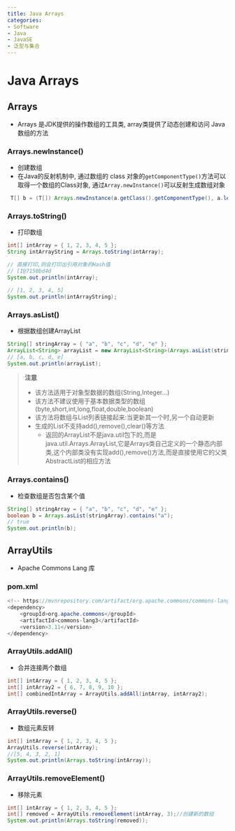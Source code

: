 ```yaml
---
title: Java Arrays
categories:
- Software
- Java
- JavaSE
- 泛型与集合
---
```

# Java Arrays

## Arrays

- Arrays 是JDK提供的操作数组的工具类, array类提供了动态创建和访问 Java 数组的方法

### Arrays.newInstance()

- 创建数组
- 在Java的反射机制中, 通过数组的 class 对象的`getComponentType()`方法可以取得一个数组的Class对象,  通过`Array.newInstance()`可以反射生成数组对象

```java
 T[] b = (T[]) Arrays.newInstance(a.getClass().getComponentType(), a.length);
```

### Arrays.toString()

- 打印数组

```java
int[] intArray = { 1, 2, 3, 4, 5 };
String intArrayString = Arrays.toString(intArray);

// 直接打印,则会打印出引用对象的Hash值
// [I@7150bd4d
System.out.println(intArray);

// [1, 2, 3, 4, 5]
System.out.println(intArrayString);
```

### Arrays.asList()

- 根据数组创建ArrayList

```java
String[] stringArray = { "a", "b", "c", "d", "e" };
ArrayList<String> arrayList = new ArrayList<String>(Arrays.asList(stringArray));
// [a, b, c, d, e]
System.out.println(arrayList);
```

> **注意**
>
> - 该方法适用于对象型数据的数组(String,Integer...)
> - 该方法不建议使用于基本数据类型的数组(byte,short,int,long,float,double,boolean)
> - 该方法将数组与List列表链接起来:当更新其一个时,另一个自动更新
> - 生成的List不支持add(),remove(),clear()等方法
>   - 返回的ArrayList不是java.util包下的,而是java.util.Arrays.ArrayList,它是Arrays类自己定义的一个静态内部类,这个内部类没有实现add(),remove()方法,而是直接使用它的父类AbstractList的相应方法
>

### Arrays.contains()

- 检查数组是否包含某个值

```java
String[] stringArray = { "a", "b", "c", "d", "e" };
boolean b = Arrays.asList(stringArray).contains("a");
// true
System.out.println(b);
```

## ArrayUtils

- Apache Commons Lang 库

### pom.xml

```java
<!-- https://mvnrepository.com/artifact/org.apache.commons/commons-lang3 -->
<dependency>
    <groupId>org.apache.commons</groupId>
    <artifactId>commons-lang3</artifactId>
    <version>3.11</version>
</dependency>
```

### ArrayUtils.addAll()

- 合并连接两个数组

```java
int[] intArray = { 1, 2, 3, 4, 5 };
int[] intArray2 = { 6, 7, 8, 9, 10 };
int[] combinedIntArray = ArrayUtils.addAll(intArray, intArray2);
```

### ArrayUtils.reverse()

- 数组元素反转

```java
int[] intArray = { 1, 2, 3, 4, 5 };
ArrayUtils.reverse(intArray);
//[5, 4, 3, 2, 1]
System.out.println(Arrays.toString(intArray));
```

### ArrayUtils.removeElement()

- 移除元素

```java
int[] intArray = { 1, 2, 3, 4, 5 };
int[] removed = ArrayUtils.removeElement(intArray, 3);//创建新的数组
System.out.println(Arrays.toString(removed));
```

